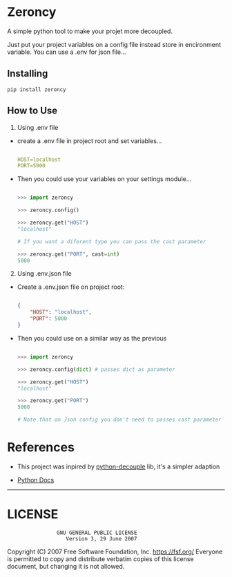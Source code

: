 # Zeroncy

A simple python tool to make your projet more decoupled.

Just put your project variables on a config file instead store in encironment variable. You can use a .env for json file...

## Installing

```console
pip install zeroncy
```

## How to Use
1. Using .env file
- create a .env file in project root and set variables...

    ```yml
  
    HOST=localhost
    PORT=5000
  
    ```

- Then you could use your variables on your settings module...

    ```python

    >>> import zeroncy
    
    >>> zeroncy.config()
    
    >>> zeroncy.get("HOST")
    "localhost"

    # If you want a diferent type you can pass the cast parameter

    >>> zeroncy.get("PORT", cast=int)
    5000

    ```

2. Using .env.json file
- Create a .env.json file on project root:

    ```json

    {
        "HOST": "localhost",
        "PORT": 5000
    }

    ```

- Then you could use on a similar way as the previous
    
    ```python

    >>> import zeroncy
    
    >>> zeroncy.config(dict) # passes dict as parameter
    
    >>> zeroncy.get("HOST")
    "localhost"

    >>> zeroncy.get("PORT")
    5000

    # Note that on Json config you don't need to passes cast parameter for other types (Integer in this example)

    ```

# References

- This project was inpired by [python-decouple](https://github.com/henriquebastos/python-decouple) lib, it's a simpler adaption

- [Python Docs]()

---

# LICENSE

                    GNU GENERAL PUBLIC LICENSE
                       Version 3, 29 June 2007

 Copyright (C) 2007 Free Software Foundation, Inc. <https://fsf.org/>
 Everyone is permitted to copy and distribute verbatim copies
 of this license document, but changing it is not allowed.  
    